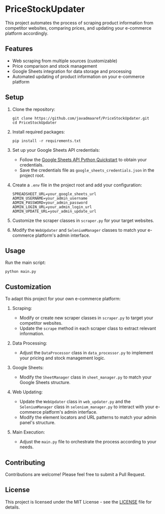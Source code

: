 # PriceStockUpdater

This project automates the process of scraping product information from competitor websites, comparing prices, and updating your e-commerce platform accordingly.

## Features

- Web scraping from multiple sources (customizable)
- Price comparison and stock management
- Google Sheets integration for data storage and processing
- Automated updating of product information on your e-commerce platform

## Setup

1. Clone the repository:
   ```
   git clone https://github.com/javadmaaref/PriceStockUpdater.git
   cd PriceStockUpdater
   ```

2. Install required packages:
   ```
   pip install -r requirements.txt
   ```

3. Set up your Google Sheets API credentials:
   - Follow the [Google Sheets API Python Quickstart](https://developers.google.com/sheets/api/quickstart/python) to obtain your credentials.
   - Save the credentials file as `google_sheets_credentials.json` in the project root.

4. Create a `.env` file in the project root and add your configuration:
   ```
   SPREADSHEET_URL=your_google_sheets_url
   ADMIN_USERNAME=your_admin_username
   ADMIN_PASSWORD=your_admin_password
   ADMIN_LOGIN_URL=your_admin_login_url
   ADMIN_UPDATE_URL=your_admin_update_url
   ```

5. Customize the scraper classes in `scraper.py` for your target websites.

6. Modify the `WebUpdater` and `SeleniumManager` classes to match your e-commerce platform's admin interface.

## Usage

Run the main script:

```
python main.py
```

## Customization

To adapt this project for your own e-commerce platform:

1. Scraping:
   - Modify or create new scraper classes in `scraper.py` to target your competitor websites.
   - Update the `scrape` method in each scraper class to extract relevant information.

2. Data Processing:
   - Adjust the `DataProcessor` class in `data_processor.py` to implement your pricing and stock management logic.

3. Google Sheets:
   - Modify the `SheetManager` class in `sheet_manager.py` to match your Google Sheets structure.

4. Web Updating:
   - Update the `WebUpdater` class in `web_updater.py` and the `SeleniumManager` class in `selenium_manager.py` to interact with your e-commerce platform's admin interface.
   - Modify the element locators and URL patterns to match your admin panel's structure.

5. Main Execution:
   - Adjust the `main.py` file to orchestrate the process according to your needs.

## Contributing

Contributions are welcome! Please feel free to submit a Pull Request.

## License

This project is licensed under the MIT License - see the [LICENSE](LICENSE) file for details.
